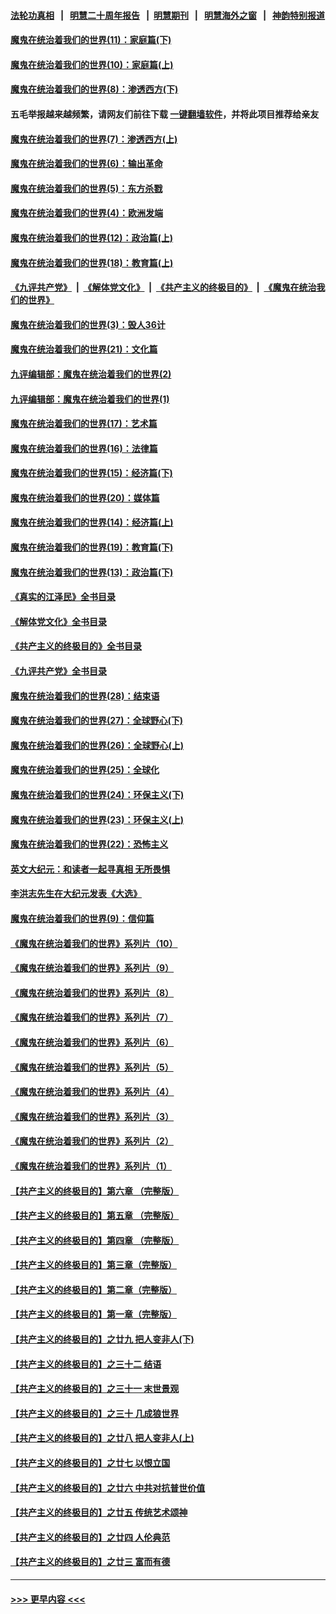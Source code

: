 #### [法轮功真相](https://github.com/gfw-breaker/truth/blob/master/README.md?t=0) &nbsp;&nbsp;|&nbsp;&nbsp; [明慧二十周年报告](https://github.com/gfw-breaker/mh-reports/blob/master/README.md?t=0) &nbsp;&nbsp;|&nbsp;&nbsp;[明慧期刊](https://github.com/gfw-breaker/mh-qikan) &nbsp;&nbsp;|&nbsp;&nbsp; [明慧海外之窗](https://github.com/gfw-breaker/mh-news/blob/master/README.md?t=0) &nbsp;&nbsp;|&nbsp;&nbsp; [神韵特别报道](https://github.com/gfw-breaker/mh-news/blob/master/shenyun.md?t=0)
#### [魔鬼在统治着我们的世界(11)：家庭篇(下)](../pages/nsc422/n10440961.md?t=12182201) 
#### [魔鬼在统治着我们的世界(10)：家庭篇(上)](../pages/nsc422/n10435448.md?t=12182201) 
#### [魔鬼在统治着我们的世界(8)：渗透西方(下)](../pages/nsc422/n10429603.md?t=12182201) 
#### 五毛举报越来越频繁，请网友们前往下载 [一键翻墙软件](https://github.com/gfw-breaker/ssr-accounts)，并将此项目推荐给亲友
#### [魔鬼在统治着我们的世界(7)：渗透西方(上)](../pages/nsc422/n10426013.md?t=12182201) 
#### [魔鬼在统治着我们的世界(6)：输出革命](../pages/nsc422/n10421536.md?t=12182201) 
#### [魔鬼在统治着我们的世界(5)：东方杀戮](../pages/nsc422/n10417707.md?t=12182201) 
#### [魔鬼在统治着我们的世界(4)：欧洲发端](../pages/nsc422/n10414890.md?t=12182201) 
#### [魔鬼在统治着我们的世界(12)：政治篇(上)](../pages/nsc422/n10444576.md?t=12182201) 
#### [魔鬼在统治着我们的世界(18)：教育篇(上)](../pages/nsc422/n10526970.md?t=12182201) 
#### [《九评共产党》](https://github.com/begood0513/9ping.md/blob/master/README.md) &nbsp;|&nbsp; [《解体党文化》](../../../../jtdwh.md/blob/master/README.md)  &nbsp;|&nbsp; [《共产主义的终极目的》](../../../../gczydzjmd.md/blob/master/README.md) &nbsp;|&nbsp; [《魔鬼在统治我们的世界》](../../../../mgztzwmdsj.md/blob/master/README.md) 
#### [魔鬼在统治着我们的世界(3)：毁人36计](../pages/nsc422/n10411583.md?t=12182201) 
#### [魔鬼在统治着我们的世界(21)：文化篇](../pages/nsc422/n10597706.md?t=12182201) 
#### [九评编辑部：魔鬼在统治着我们的世界(2)](../pages/nsc422/n10410036.md?t=12182201) 
#### [九评编辑部：魔鬼在统治着我们的世界(1)](../pages/nsc422/n10406825.md?t=12182201) 
#### [魔鬼在统治着我们的世界(17)：艺术篇](../pages/nsc422/n10499093.md?t=12182201) 
#### [魔鬼在统治着我们的世界(16)：法律篇](../pages/nsc422/n10485969.md?t=12182201) 
#### [魔鬼在统治着我们的世界(15)：经济篇(下)](../pages/nsc422/n10469975.md?t=12182201) 
#### [魔鬼在统治着我们的世界(20)：媒体篇](../pages/nsc422/n10586579.md?t=12182201) 
#### [魔鬼在统治着我们的世界(14)：经济篇(上)](../pages/nsc422/n10457370.md?t=12182201) 
#### [魔鬼在统治着我们的世界(19)：教育篇(下)](../pages/nsc422/n10564808.md?t=12182201) 
#### [魔鬼在统治着我们的世界(13)：政治篇(下)](../pages/nsc422/n10448270.md?t=12182201) 
#### [《真实的江泽民》全书目录](../pages/nsc422/n13721399.md?t=12182201) 
#### [《解体党文化》全书目录](../pages/nsc422/n13721157.md?t=12182201) 
#### [《共产主义的终极目的》全书目录](../pages/nsc422/n13721048.md?t=12182201) 
#### [《九评共产党》全书目录](../pages/nsc422/n13708085.md?t=12182201) 
#### [魔鬼在统治着我们的世界(28)：结束语](../pages/nsc422/n10936246.md?t=12182201) 
#### [魔鬼在统治着我们的世界(27)：全球野心(下)](../pages/nsc422/n10928319.md?t=12182201) 
#### [魔鬼在统治着我们的世界(26)：全球野心(上)](../pages/nsc422/n10900318.md?t=12182201) 
#### [魔鬼在统治着我们的世界(25)：全球化](../pages/nsc422/n10788205.md?t=12182201) 
#### [魔鬼在统治着我们的世界(24)：环保主义(下)](../pages/nsc422/n10695307.md?t=12182201) 
#### [魔鬼在统治着我们的世界(23)：环保主义(上)](../pages/nsc422/n10688613.md?t=12182201) 
#### [魔鬼在统治着我们的世界(22)：恐怖主义](../pages/nsc422/n10614727.md?t=12182201) 
#### [英文大纪元：和读者一起寻真相 无所畏惧](../pages/nsc422/n12542027.md?t=12182201) 
#### [李洪志先生在大纪元发表《大选》](../pages/nsc422/n12534746.md?t=12182201) 
#### [魔鬼在统治着我们的世界(9)：信仰篇](../pages/nsc422/n10432159.md?t=12182201) 
#### [《魔鬼在统治着我们的世界》系列片（10）](../pages/nsc422/n12292670.md?t=12182201) 
#### [《魔鬼在统治着我们的世界》系列片（9）](../pages/nsc422/n12290859.md?t=12182201) 
#### [《魔鬼在统治着我们的世界》系列片（8）](../pages/nsc422/n12287445.md?t=12182201) 
#### [《魔鬼在统治着我们的世界》系列片（7）](../pages/nsc422/n12283425.md?t=12182201) 
#### [《魔鬼在统治着我们的世界》系列片（6）](../pages/nsc422/n12282314.md?t=12182201) 
#### [《魔鬼在统治着我们的世界》系列片（5）](../pages/nsc422/n12281419.md?t=12182201) 
#### [《魔鬼在统治着我们的世界》系列片（4）](../pages/nsc422/n12274024.md?t=12182201) 
#### [《魔鬼在统治着我们的世界》系列片（3）](../pages/nsc422/n12271322.md?t=12182201) 
#### [《魔鬼在统治着我们的世界》系列片（2）](../pages/nsc422/n12269049.md?t=12182201) 
#### [《魔鬼在统治着我们的世界》系列片（1）](../pages/nsc422/n12267575.md?t=12182201) 
#### [【共产主义的终极目的】第六章 （完整版）](../pages/nsc422/n11428913.md?t=12182201) 
#### [【共产主义的终极目的】第五章 （完整版）](../pages/nsc422/n11428912.md?t=12182201) 
#### [【共产主义的终极目的】第四章 （完整版）](../pages/nsc422/n11428907.md?t=12182201) 
#### [【共产主义的终极目的】第三章（完整版）](../pages/nsc422/n11428848.md?t=12182201) 
#### [【共产主义的终极目的】第二章（完整版）](../pages/nsc422/n11428831.md?t=12182201) 
#### [【共产主义的终极目的】第一章（完整版）](../pages/nsc422/n11417651.md?t=12182201) 
#### [【共产主义的终极目的】之廿九 把人变非人(下)](../pages/nsc422/n11344140.md?t=12182201) 
#### [【共产主义的终极目的】之三十二 结语](../pages/nsc422/n11360535.md?t=12182201) 
#### [【共产主义的终极目的】之三十一 末世景观](../pages/nsc422/n11351129.md?t=12182201) 
#### [【共产主义的终极目的】之三十 几成狼世界](../pages/nsc422/n11348280.md?t=12182201) 
#### [【共产主义的终极目的】之廿八 把人变非人(上)](../pages/nsc422/n11340492.md?t=12182201) 
#### [【共产主义的终极目的】之廿七 以恨立国](../pages/nsc422/n11336944.md?t=12182201) 
#### [【共产主义的终极目的】之廿六 中共对抗普世价值](../pages/nsc422/n11324785.md?t=12182201) 
#### [【共产主义的终极目的】之廿五 传统艺术颂神](../pages/nsc422/n11296396.md?t=12182201) 
#### [【共产主义的终极目的】之廿四 人伦典范](../pages/nsc422/n11296397.md?t=12182201) 
#### [【共产主义的终极目的】之廿三 富而有德](../pages/nsc422/n11283598.md?t=12182201) 

----
#### [ >>> 更早内容 <<< ](../indexes/nsc422-earlier.md)
